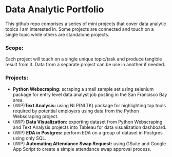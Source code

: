 # Data Analytic Portfolio
This github repo comprises a series of mini projects that cover data analytic topics I am interested in. Some projects are connected and touch on a single topic while others are standalone projects. 

### Scope:
Each project will touch on a single unique topic/task and produce tangible result from it. Data from a separate project can be use in another if needed.  

### Projects:
* __Python Webscraping:__ scraping a small sample set using selenium package for entry level data analyst job posting in the San Francisco Bay area.
* (WIP)__Text Analysis:__  using NLP(NLTK) package for highlighting top tools required by potential employers using data from the Python Webscraping project. 
* (WIP) __Data Visualization:__ exporting dataset from Python Webscraping and Text Analysis projects into Tableau for data visualization dashboard. 
* (WIP) __EDA in Postgres:__ perform EDA on a group of dataset in Postgres using only SQL.    
* (WIP) __Automating Attendance Swap Request:__ using GSuite and Google App Script to create a simple attendance swap approval process. 